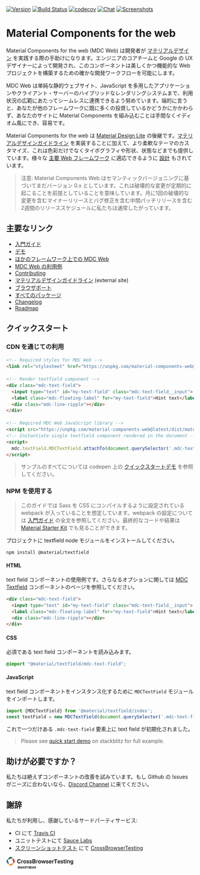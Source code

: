 [![Version](https://img.shields.io/npm/v/material-components-web.svg)](https://www.npmjs.com/package/material-components-web)
[![Build Status](https://travis-ci.com/material-components/material-components-web.svg?branch=master)](https://travis-ci.com/material-components/material-components-web/)
[![codecov](https://codecov.io/gh/material-components/material-components-web/branch/master/graph/badge.svg)](https://codecov.io/gh/material-components/material-components-web)
[![Chat](https://img.shields.io/discord/259087343246508035.svg)](https://discord.gg/material-components)
[![Screenshots](https://us-central1-material-components-web.cloudfunctions.net/screenshot-shield-svg)](https://us-central1-material-components-web.cloudfunctions.net/screenshot-shield-url)

# Material Components for the web

Material Components for the web (MDC Web) は開発者が [マテリアルデザイン](https://www.material.io) を実践する際の手助けになります。エンジニアのコアチームと Google の UX デザイナーによって開発され、このコンポーネントは美しくかつ機能的な Web プロジェクトを構築するための確かな開発ワークフローを可能にします。

MDC Web は単純な静的ウェブサイト、JavaScript を多用したアプリケーションやクライアント・サーバーのハイブリッドなレンダリングシステムまで、利用状況の広範にあたってシームレスに連携できるよう努めています。端的に言うと、あなたが他のフレームワークに既に多くの投資しているかどうかにかかわらず、あなたのサイトに Material Components を組み込むことは手間なくイディオム風にでき、容易です。

Material Components for the web は [Material Design Lite](https://getmdl.io/) の後継です。[マテリアルデザインガイドライン](https://material.io/design) を実装することに加えて、より柔軟なテーマのカスタマイズ、これは色彩だけでなくタイポグラフィや形状、状態などまでも提供しています。様々な [主要 Web フレームワーク](docs/framework-wrappers.md) に適応できるように [設計](docs/code/architecture.md) もされています。 

> 注意: Material Components Web はセマンティックバージョニングに基づいてまだバージョン 0.x としています。これは破壊的な変更が定期的に起こることを前提としていることを意味しています。月に1回の破壊的な変更を含むマイナーリリースとバグ修正を含む中間パッチリリースを含む2週間のリリーススケジュールに私たちは通常したがっています。

## 主要なリンク

- [入門ガイド](docs/getting-started.md)
- [デモ](https://material-components.github.io/material-components-web-catalog)
- [ほかのフレームワーク上での MDC Web](docs/framework-wrappers.md)
- [MDC Web の利用例](docs/examples.md)
- [Contributing](CONTRIBUTING.md)
- [マテリアルデザインガイドライン](https://material.io/design) (external site)
- [ブラウザポート](docs/supported-browsers.md)
- [すべてのパッケージ](packages/)
- [Changelog](./CHANGELOG.md)
- [Roadmap](./ROADMAP.md)

## クイックスタート

### CDN を通じての利用

```html
<!-- Required styles for MDC Web -->
<link rel="stylesheet" href="https://unpkg.com/material-components-web@latest/dist/material-components-web.min.css">

<!-- Render textfield component -->
<div class="mdc-text-field">
  <input type="text" id="my-text-field" class="mdc-text-field__input">
  <label class="mdc-floating-label" for="my-text-field">Hint text</label>
  <div class="mdc-line-ripple"></div>
</div>

<!-- Required MDC Web JavaScript library -->
<script src="https://unpkg.com/material-components-web@latest/dist/material-components-web.min.js"></script>
<!-- Instantiate single textfield component rendered in the document -->
<script>
  mdc.textField.MDCTextField.attachTo(document.querySelector('.mdc-text-field'));
</script>
```

> サンプルのすべてについては codepen 上の [クイックスタートデモ](https://codepen.io/abhiomkar/pen/gQWarJ) を参照してください。

### NPM を使用する

> このガイドでは Sass を CSS にコンパイルするように設定されている webpack が入っていることを想定しています。webpack の設定については [入門ガイド](docs/getting-started.md) の全文を参照してください。最終的なコードや結果は [Material Starter Kit](https://glitch.com/~material-starter-kit) でも見ることができます。

プロジェクトに textfield node モジュールをインストールしてください。

```
npm install @material/textfield
```

#### HTML

text field コンポーネントの使用例です。さらなるオプションに関しては [MDC Textfield](packages/mdc-textfield) コンポーネントのページを参照してください。

```html
<div class="mdc-text-field">
  <input type="text" id="my-text-field" class="mdc-text-field__input">
  <label class="mdc-floating-label" for="my-text-field">Hint text</label>
  <div class="mdc-line-ripple"></div>
</div>
```

#### CSS

必須である text field コンポーネントを読み込みます。

```scss
@import "@material/textfield/mdc-text-field";
```

#### JavaScript

text field コンポーネントをインスタンス化するために `MDCTextField` モジュールをインポートします。

```js
import {MDCTextField} from '@material/textfield/index';
const textField = new MDCTextField(document.querySelector('.mdc-text-field'));
```

これで一つだけある `.mdc-text-field` 要素上に text field が初期化されました。

> Please see [quick start demo](https://stackblitz.com/edit/mdc-web-quick-start-demo) on stackblitz for full example.

## 助けが必要ですか？

私たちは絶えずコンポーネントの改善を試みています。もし Github の Issues がニーズに合わないなら、[Discord Channel](https://discord.gg/material-components) に来てください。

## 謝辞

私たちが利用し、感謝しているサードパーティサービス:

- CI にて [Travis CI](https://travis-ci.com/)
- ユニットテストにて [Sauce Labs](https://saucelabs.com/)
- [スクリーンショットテスト](test/screenshot/) にて [CrossBrowserTesting](https://crossbrowsertesting.com/)

<a href="https://crossbrowsertesting.com/"><img src="test/screenshot/static/images/cbt-logo.png" alt="CrossBrowserTesting logo" width="180" /></a>
